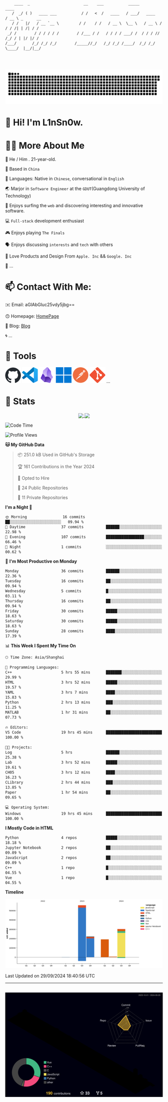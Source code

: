 ```

    ____  _                        __    ___           _____           ____           
   /  _/ ( )   ____ ___           / /   <  /   ____   / ___/   ____   / __ \ _      __
   / /   |/   / __ `__ \         / /    / /   / __ \  \__ \   / __ \ / / / /| | /| / /
 _/ /        / / / / / /        / /___ / /   / / / / ___/ /  / / / // /_/ / | |/ |/ / 
/___/       /_/ /_/ /_/        /_____//_/   /_/ /_/ /____/  /_/ /_/ \____/  |__/|__/  
                                                                                      
                                          

```
##
![](https://raw.githubusercontent.com/lin-snow/lin-snow/output/github-contribution-grid-snake-dark.svg)

# 👋 Hi! I'm L1nSn0w.

# 👨‍💻 More About Me

🤠 He / Him . 21-year-old.

🎈 Based in `China`
  
🤔 Languages: Native in `Chinese`, conversational in `English`

🌏 Marjor in `Software Engineer` at the `GDUT`(Guangdong University of Technology)

🛟 Enjoys surfing the `web` and discovering interesting and innovative software.

💻 `Full-stack` development enthusiast

🎮 Enjoys playing `The Finals`

🗣️ Enjoys discussing `interests` and `tech` with others

👾 Love Products and Design From `Apple. Inc` && `Google. Inc`  

🤪 ...

# 📫 Contact With Me:

✉️ Email: aGlAbGluc25vdy5jbg==

🙃 Homepage: [HomePage](https://linsnow.cn)

📝 Blog: [Blog](https://blog.linsnow.cn)

🌀 ...

# 🔮 Tools

<img src="./icons/github-mark.svg" width="50"  alt="Github"> <img src="./icons/vscode.svg" width="50" alt="VScode"> <img src="./icons/obsidian-logo-gradient.svg" width="50" alt="Obsidian"> <img src="./icons/Windows_logo_-_2021.svg.png" width="50" alt="Windows 11"> <img src="./icons/postman-icon.png" width="50" alt="POSTMAN"> <img src="./icons/Git-Icon-1788C.png" width="50" alt="Git"> ...

# 🍟 Stats

<div style="text-align: center;">
    <a href="https://github.com/lin-snow">
        <img align="center" src="https://githubstat.linsnow.cn/api/top-langs/?username=lin-snow&layout=compact" />
    </a>
    <a href="https://github.com/lin-snow">
        <img align="center" src="https://githubstat.linsnow.cn/api?username=lin-snow&count_private=true&show_icons=true&theme=ambient_gradient" />
    </a>
</div>

<!--START_SECTION:waka-->
![Code Time](http://img.shields.io/badge/Code%20Time-65%20hrs%208%20mins-blue)

![Profile Views](http://img.shields.io/badge/Profile%20Views-4-blue)

**🐱 My GitHub Data** 

> 📦 251.0 kB Used in GitHub's Storage 
 > 
> 🏆 161 Contributions in the Year 2024
 > 
> 💼 Opted to Hire
 > 
> 📜 24 Public Repositories 
 > 
> 🔑 11 Private Repositories 
 > 
**I'm a Night 🦉** 

```text
🌞 Morning                16 commits          ██░░░░░░░░░░░░░░░░░░░░░░░   09.94 % 
🌆 Daytime                37 commits          ██████░░░░░░░░░░░░░░░░░░░   22.98 % 
🌃 Evening                107 commits         █████████████████░░░░░░░░   66.46 % 
🌙 Night                  1 commits           ░░░░░░░░░░░░░░░░░░░░░░░░░   00.62 % 
```
📅 **I'm Most Productive on Monday** 

```text
Monday                   36 commits          ██████░░░░░░░░░░░░░░░░░░░   22.36 % 
Tuesday                  16 commits          ██░░░░░░░░░░░░░░░░░░░░░░░   09.94 % 
Wednesday                5 commits           █░░░░░░░░░░░░░░░░░░░░░░░░   03.11 % 
Thursday                 16 commits          ██░░░░░░░░░░░░░░░░░░░░░░░   09.94 % 
Friday                   30 commits          █████░░░░░░░░░░░░░░░░░░░░   18.63 % 
Saturday                 30 commits          █████░░░░░░░░░░░░░░░░░░░░   18.63 % 
Sunday                   28 commits          ████░░░░░░░░░░░░░░░░░░░░░   17.39 % 
```


📊 **This Week I Spent My Time On** 

```text
🕑︎ Time Zone: Asia/Shanghai

💬 Programming Languages: 
C++                      5 hrs 55 mins       ███████░░░░░░░░░░░░░░░░░░   29.99 % 
HTML                     3 hrs 52 mins       █████░░░░░░░░░░░░░░░░░░░░   19.57 % 
YAML                     3 hrs 7 mins        ████░░░░░░░░░░░░░░░░░░░░░   15.83 % 
Python                   2 hrs 13 mins       ███░░░░░░░░░░░░░░░░░░░░░░   11.25 % 
MATLAB                   1 hr 31 mins        ██░░░░░░░░░░░░░░░░░░░░░░░   07.73 % 

🔥 Editors: 
VS Code                  19 hrs 45 mins      █████████████████████████   100.00 % 

🐱‍💻 Projects: 
Log                      5 hrs               ██████░░░░░░░░░░░░░░░░░░░   25.38 % 
Lab                      3 hrs 52 mins       █████░░░░░░░░░░░░░░░░░░░░   19.61 % 
CH05                     3 hrs 12 mins       ████░░░░░░░░░░░░░░░░░░░░░   16.23 % 
CLibrary                 2 hrs 44 mins       ███░░░░░░░░░░░░░░░░░░░░░░   13.85 % 
Paper                    1 hr 54 mins        ██░░░░░░░░░░░░░░░░░░░░░░░   09.65 % 

💻 Operating System: 
Windows                  19 hrs 45 mins      █████████████████████████   100.00 % 
```

**I Mostly Code in HTML** 

```text
Python                   4 repos             █████░░░░░░░░░░░░░░░░░░░░   18.18 % 
Jupyter Notebook         2 repos             ██░░░░░░░░░░░░░░░░░░░░░░░   09.09 % 
JavaScript               2 repos             ██░░░░░░░░░░░░░░░░░░░░░░░   09.09 % 
C++                      1 repo              █░░░░░░░░░░░░░░░░░░░░░░░░   04.55 % 
Vue                      1 repo              █░░░░░░░░░░░░░░░░░░░░░░░░   04.55 % 
```



**Timeline**

![Lines of Code chart](https://raw.githubusercontent.com/lin-snow/lin-snow/main/assets/bar_graph.png)


 Last Updated on 29/09/2024 18:40:56 UTC
<!--END_SECTION:waka-->



---
##
![](./profile-3d-contrib/profile-night-rainbow.svg)
